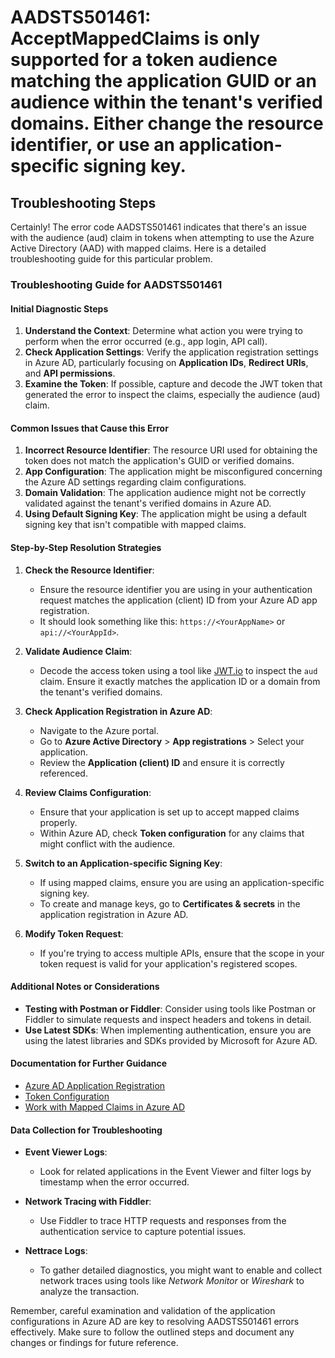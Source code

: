 # AADSTS501461: AcceptMappedClaims is only supported for a token audience matching the application GUID or an audience within the tenant's verified domains. Either change the resource identifier, or use an application-specific signing key.


## Troubleshooting Steps
Certainly! The error code AADSTS501461 indicates that there's an issue with the audience (aud) claim in tokens when attempting to use the Azure Active Directory (AAD) with mapped claims. Here is a detailed troubleshooting guide for this particular problem.

### Troubleshooting Guide for AADSTS501461

#### Initial Diagnostic Steps
1. **Understand the Context**: Determine what action you were trying to perform when the error occurred (e.g., app login, API call).
2. **Check Application Settings**: Verify the application registration settings in Azure AD, particularly focusing on **Application IDs**, **Redirect URIs**, and **API permissions**.
3. **Examine the Token**: If possible, capture and decode the JWT token that generated the error to inspect the claims, especially the audience (aud) claim.

#### Common Issues that Cause this Error
1. **Incorrect Resource Identifier**: The resource URI used for obtaining the token does not match the application's GUID or verified domains.
2. **App Configuration**: The application might be misconfigured concerning the Azure AD settings regarding claim configurations.
3. **Domain Validation**: The application audience might not be correctly validated against the tenant's verified domains in Azure AD.
4. **Using Default Signing Key**: The application might be using a default signing key that isn't compatible with mapped claims.

#### Step-by-Step Resolution Strategies

1. **Check the Resource Identifier**:
   - Ensure the resource identifier you are using in your authentication request matches the application (client) ID from your Azure AD app registration. 
   - It should look something like this: `https://<YourAppName>` or `api://<YourAppId>`.

2. **Validate Audience Claim**:
   - Decode the access token using a tool like [JWT.io](https://jwt.io/) to inspect the `aud` claim. Ensure it exactly matches the application ID or a domain from the tenant's verified domains.

3. **Check Application Registration in Azure AD**:
   - Navigate to the Azure portal.
   - Go to **Azure Active Directory** > **App registrations** > Select your application.
   - Review the **Application (client) ID** and ensure it is correctly referenced.

4. **Review Claims Configuration**:
   - Ensure that your application is set up to accept mapped claims properly.
   - Within Azure AD, check **Token configuration** for any claims that might conflict with the audience.

5. **Switch to an Application-specific Signing Key**:
   - If using mapped claims, ensure you are using an application-specific signing key.
   - To create and manage keys, go to **Certificates & secrets** in the application registration in Azure AD.

6. **Modify Token Request**:
   - If you're trying to access multiple APIs, ensure that the scope in your token request is valid for your application's registered scopes.

#### Additional Notes or Considerations
- **Testing with Postman or Fiddler**: Consider using tools like Postman or Fiddler to simulate requests and inspect headers and tokens in detail.
- **Use Latest SDKs**: When implementing authentication, ensure you are using the latest libraries and SDKs provided by Microsoft for Azure AD.

#### Documentation for Further Guidance
- [Azure AD Application Registration](https://docs.microsoft.com/azure/active-directory/develop/quickstart-register-app)
- [Token Configuration](https://docs.microsoft.com/azure/active-directory/develop/active-directory-optional-claims)
- [Work with Mapped Claims in Azure AD](https://docs.microsoft.com/azure/active-directory/develop/active-directory-claims-mapping)

#### Data Collection for Troubleshooting
- **Event Viewer Logs**:
  - Look for related applications in the Event Viewer and filter logs by timestamp when the error occurred.
  
- **Network Tracing with Fiddler**:
  - Use Fiddler to trace HTTP requests and responses from the authentication service to capture potential issues.
  
- **Nettrace Logs**:
  - To gather detailed diagnostics, you might want to enable and collect network traces using tools like *Network Monitor* or *Wireshark* to analyze the transaction.

Remember, careful examination and validation of the application configurations in Azure AD are key to resolving AADSTS501461 errors effectively. Make sure to follow the outlined steps and document any changes or findings for future reference.